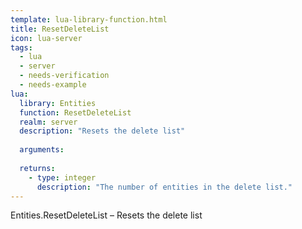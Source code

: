 ```yaml
---
template: lua-library-function.html
title: ResetDeleteList
icon: lua-server
tags:
  - lua
  - server
  - needs-verification
  - needs-example
lua:
  library: Entities
  function: ResetDeleteList
  realm: server
  description: "Resets the delete list"
  
  arguments:
  
  returns:
    - type: integer
      description: "The number of entities in the delete list."
---
```


<div class="lua__search__keywords">
Entities.ResetDeleteList &#x2013; Resets the delete list
</div>
